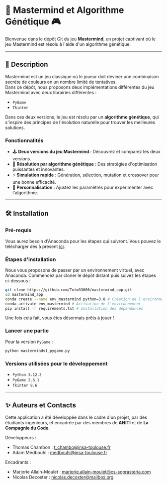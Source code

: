 # 🧠 Mastermind et Algorithme Génétique 🎮

Bienvenue dans le dépôt Git du jeu **Mastermind**, un projet captivant où le jeu Mastermind est résolu à l'aide d'un algorithme génétique.

---

## 📖 Description

Mastermind est un jeu classique où le joueur doit deviner une combinaison secrète de couleurs en un nombre limité de tentatives.  
Dans ce dépôt, nous proposons deux implémentations différentes du jeu Mastermind avec deux librairies différentes : 

- `PyGame`  
- `Tkinter`  

Dans ces deux versions, le jeu est résolu par un **algorithme génétique**, qui s'inspire des principes de l'évolution naturelle pour trouver les meilleures solutions.

### Fonctionnalités
- 🕹 **Deux versions du jeu Mastermind** : Découvrez et comparez les deux versions.
- 🤖 **Résolution par algorithme génétique** : Des stratégies d'optimisation puissantes et innovantes.
- ⚡ **Simulation rapide** : Génération, sélection, mutation et crossover pour une bonne efficacité.
- 🔧 **Personnalisation** : Ajustez les paramètres pour expérimenter avec l'algorithme.

---

## 🛠 Installation

### Pré-requis
Vous aurez besoin d'Anaconda pour les étapes qui suivront. Vous pouvez le télécharger
dés à présent [ici](https://www.anaconda.com/products/distribution).

### Étapes d'installation
Nous vous proposons de passer par un environnement virtuel, avec Anaconda.
Commencez par cloner le dépôt distant puis suivez les étapes ci-dessous :
```bash
git clone https://github.com/Totm33606/mastermind_app.git
cd mastermind_app
conda create --name env_mastermind python=3.8 # Création de l'environnement
conda activate env_mastermind # Activation de l'environnement
pip install -r requirements.txt # Installation des dépendances
```
Une fois cela fait, vous êtes désormais prêts à jouer ! 

### Lancer une partie
Pour la version `PyGame` :
```bash
python mastermindv1_pygame.py
```

### Versions utilisées pour le développement
- `Python 3.12.3`
- `PyGame 2.6.1`
- `Tkinter 8.6`

---

## ✨ Auteurs et Contacts

Cette application a été développée dans le cadre d'un projet, par des étudiants ingénieurs,
et encadrée par des membres de **ANITI** et de **La Compagnie du Code**.

Développeurs :
- Thomas Chambon : t_chambo@insa-toulouse.fr
- Adam Medbouhi : medbouhi@insa-toulouse.fr

Encadrants : 
- Marjorie Allain-Moulet : marjorie.allain-moulet@cs-soprasteria.com
- Nicolas Decoster : nicolas.decoster@mailbox.org